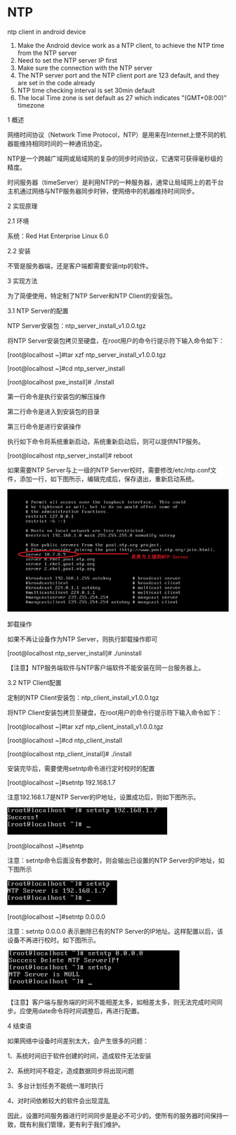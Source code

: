 # NTP
ntp client in android device

1. Make the Android device work as a NTP client, to achieve the NTP time from the NTP server
2. Need to set the NTP server IP first
3. Make sure the connection with the NTP server
4. The NTP server port and the NTP client port are 123 default, and they are set in the code already
5. NTP time checking interval is set 30min default
6. The local Time zone is set default as 27 which indicates "(GMT+08:00)" timezone

1	概述
    
网络时间协议（Network Time Protocol，NTP）是用来在Internet上使不同的机器能维持相同时间的一种通讯协定。

NTP是一个跨越广域网或局域网的复杂的同步时间协议，它通常可获得毫秒级的精度。

时间服务器（timeServer）是利用NTP的一种服务器，通常让局域网上的若干台主机通过网络与NTP服务器同步时钟，使网络中的机器维持时间同步。
    
2	实现原理

2.1	环境

系统：Red Hat Enterprise Linux 6.0

2.2	安装

不管是服务器端，还是客户端都需要安装ntp的软件。

3	实现方法

为了简便使用，特定制了NTP Server和NTP Client的安装包。

3.1	NTP Server的配置

NTP Server安装包：ntp_server_install_v1.0.0.tgz

将NTP Server安装包拷贝至硬盘，在root用户的命令行提示符下输入命令如下：

[root@localhost ~]#tar xzf  ntp_server_install_v1.0.0.tgz

[root@localhost ~]#cd ntp_server_install

[root@localhost pxe_install]# ./install

第一行命令是执行安装包的解压操作

第二行命令是进入到安装包的目录

第三行命令是进行安装操作

执行如下命令将系统重新启动，系统重新启动后，则可以提供NTP服务。

[root@localhost ntp_server_install]# reboot

如果需要NTP Server与上一级的NTP Server校时，需要修改/etc/ntp.conf文件，添加一行，如下图所示，编辑完成后，保存退出，重新启动系统。

![image](https://github.com/hubinjisu/images/blob/master/images/image1.png)


卸载操作

如果不再让设备作为NTP Server，则执行卸载操作即可

[root@localhost ntp_server_install]# ./uninstall

【注意】NTP服务端软件与NTP客户端软件不能安装在同一台服务器上。

3.2	NTP Client配置

定制的NTP Client安装包：ntp_client_install_v1.0.0.tgz

将NTP Client安装包拷贝至硬盘，在root用户的命令行提示符下输入命令如下：

[root@localhost ~]#tar xzf  ntp_client_install_v1.0.0.tgz

[root@localhost ~]#cd ntp_client_install

[root@localhost ntp_client_install]# ./install

安装完毕后，需要使用setntp命令进行定时校时的配置

[root@localhost ~]#setntp 192.168.1.7

注意192.168.1.7是NTP Server的IP地址，设置成功后，则如下图所示。

![image](https://github.com/hubinjisu/images/blob/master/images/image2.png)

[root@localhost ~]#setntp 

注意：setntp命令后面没有参数时，则会输出已设置的NTP Server的IP地址，如下图所示

![image](https://github.com/hubinjisu/images/blob/master/images/image3.png)

[root@localhost ~]#setntp 0.0.0.0

注意：setntp 0.0.0.0 表示删除已有的NTP Server的IP地址。这样配置以后，该设备不再进行校时。如下图所示。

![image](https://github.com/hubinjisu/images/blob/master/images/image4.png)

【注意】客户端与服务端的时间不能相差太多，如相差太多，则无法完成时间同步。应使用date命令将时间调整后，再进行配置。

4	结束语

如果网络中设备时间差别太大，会产生很多的问题： 

1、系统时间旧于软件创建的时间，造成软件无法安装

2、系统时间不稳定，造成数据同步将出现问题

3、多台计划任务不能统一准时执行

4、对时间依赖较大的软件会出现混乱

因此，设置时间服务器进行时间同步是是必不可少的。使所有的服务器时间保持一致，既有利我们管理，更有利于我们维护。

